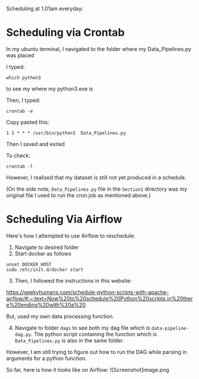 Scheduling at 1.01am everyday:

# Scheduling via Crontab

In my ubuntu terminal, I navigated to the folder where my Data_Pipelines.py was placed

I typed:

```
which python3 
```

to see my where my python3.exe is


Then, I typed:

```
crontab -e
```

Copy pasted this:

```
1 1 * * * /usr/bin/python3  Data_Pipelines.py
```

Then I saved and exited

To check:

```
crontab -l
```

However, I realised that my dataset is still not yet produced in a schedule.

(On the side note, ```Data_Pipelines.py``` file in the ```Section1``` directory was my original file I used to run the cron job as mentioned above.)


# Scheduling Via Airflow

Here's how I attempted to use Airflow to reschedule:

1. Navigate to desired folder 
2. Start docker as follows

```
unset DOCKER_HOST
sudo /etc/init.d/docker start
```

3. Then, I followed the instructions in this website:

https://geekyhumans.com/schedule-python-scripts-with-apache-airflow/#:~:text=Now%20to%20schedule%20Python%20scripts,in%20there%20ending%20with%20a%20.

But, used my own data processing function.

4. Navigate to folder ```dags``` to see both my dag file which is ```data-pipeline-dag.py```. The python script containing the function which is ```Data_Pipelines.py``` is also in the same folder.

However, I am still trying to figure out how to run the DAG while parsing in arguments for a python function. 

So far, here is how it looks like on Airflow:
![Screenshot]image.png